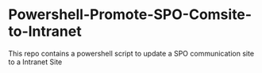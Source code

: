# Powershell-Promote-SPO-Comsite-to-Intranet
This repo contains a powershell script to update a SPO communication site to a Intranet Site
